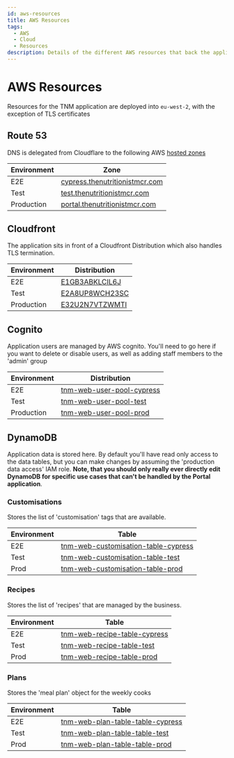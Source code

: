 ```yaml
---
id: aws-resources
title: AWS Resources
tags:
  - AWS
  - Cloud
  - Resources
description: Details of the different AWS resources that back the application
---
```


  
# AWS Resources

Resources for the TNM application are deployed into `eu-west-2`, with the exception of TLS certificates

## Route 53

DNS is delegated from Cloudflare to the following AWS [hosted zones](https://docs.aws.amazon.com/Route53/latest/DeveloperGuide/hosted-zones-working-with.html)

|Environment|Zone|
|--|--|
|E2E|[cypress.thenutritionistmcr.com](https://us-east-1.console.aws.amazon.com/route53/v2/hostedzones?region=us-east-1#ListRecordSets/Z05322541CLUYJ3SL5AYG)|
|Test|[test.thenutritionistmcr.com](https://us-east-1.console.aws.amazon.com/route53/v2/hostedzones?region=us-east-1#ListRecordSets/Z09456024IESD86E841R)|
|Production|[portal.thenutritionistmcr.com](https://us-east-1.console.aws.amazon.com/route53/v2/hostedzones?region=us-east-1#ListRecordSets/Z08724511L3HBMIUVWWA7)|

## Cloudfront
The application sits in front of a Cloudfront Distribution which also handles TLS termination. 

|Environment|Distribution|
|--|--|
|E2E|[E1GB3ABKLCIL6J](https://us-east-1.console.aws.amazon.com/cloudfront/v4/home?region=eu-west-2#/distributions/E1GB3ABKLCIL6J)|
|Test|[E2A8UP8WCH23SC](https://us-east-1.console.aws.amazon.com/cloudfront/v4/home?region=eu-west-2#/distributions/E2A8UP8WCH23SC)|
|Production|[E32U2N7VTZWMTI](https://us-east-1.console.aws.amazon.com/cloudfront/v4/home?region=eu-west-2#/distributions/E32U2N7VTZWMTI)|

## Cognito
Application users are managed by AWS cognito. You'll need to go here if you want to delete or disable users, as well as adding staff members to the 'admin' group

|Environment|Distribution|
|--|--|
|E2E|[tnm-web-user-pool-cypress](https://eu-west-2.console.aws.amazon.com/cognito/v2/idp/user-pools/eu-west-2_77z37j3Fb/users?region=eu-west-2)|
|Test|[tnm-web-user-pool-test](https://eu-west-2.console.aws.amazon.com/cognito/v2/idp/user-pools/eu-west-2_Lugb2kvTi/users?region=eu-west-2)|
|Production|[tnm-web-user-pool-prod](https://eu-west-2.console.aws.amazon.com/cognito/v2/idp/user-pools/eu-west-2_ra8ncdI4o/users?region=eu-west-2)|

## DynamoDB
Application data is stored here. By default you'll have read only access to the data tables, but you can make changes by assuming the 'production data access' IAM role. **Note, that you should only really ever directly edit DynamoDB for specific use cases that can't be handled by the Portal application**.

### Customisations

Stores the list of 'customisation' tags that are available.

| Environment | Table |
|--|--|
| E2E | [tnm-web-customisation-table-cypress](https://eu-west-2.console.aws.amazon.com/dynamodbv2/home?region=eu-west-2#item-explorer?table=tnm-web-customisation-table-cypress)|
| Test | [tnm-web-customisation-table-test](https://eu-west-2.console.aws.amazon.com/dynamodbv2/home?region=eu-west-2#item-explorer?operation=QUERY&table=tnm-web-customisation-table-test)|
| Prod | [tnm-web-customisation-table-prod](https://eu-west-2.console.aws.amazon.com/dynamodbv2/home?region=eu-west-2#item-explorer?operation=QUERY&table=tnm-web-customisation-table-prod)|


### Recipes

Stores the list of 'recipes' that are managed by the business.

| Environment | Table |
|--|--|
| E2E | [tnm-web-recipe-table-cypress](https://eu-west-2.console.aws.amazon.com/dynamodbv2/home?region=eu-west-2#item-explorer?operation=QUERY&table=tnm-web-recipe-table-cypress)|
| Test | [tnm-web-recipe-table-test](https://eu-west-2.console.aws.amazon.com/dynamodbv2/home?region=eu-west-2#item-explorer?operation=QUERY&table=tnm-web-recipe-table-test)|
| Prod | [tnm-web-recipe-table-prod](https://eu-west-2.console.aws.amazon.com/dynamodbv2/home?region=eu-west-2#item-explorer?operation=QUERY&table=tnm-web-recipe-table-prod)|

### Plans

Stores the 'meal plan' object for the weekly cooks

| Environment | Table |
|--|--|
| E2E | [tnm-web-plan-table-table-cypress](https://eu-west-2.console.aws.amazon.com/dynamodbv2/home?region=eu-west-2#item-explorer?operation=QUERY&table=tnm-web-plan-table-table-cypress)|
| Test | [tnm-web-plan-table-table-test](https://eu-west-2.console.aws.amazon.com/dynamodbv2/home?region=eu-west-2#item-explorer?operation=QUERY&table=tnm-web-plan-table-table-test)|
| Prod | [tnm-web-plan-table-table-prod](https://eu-west-2.console.aws.amazon.com/dynamodbv2/home?region=eu-west-2#item-explorer?operation=QUERY&table=tnm-web-plan-table-table-prod)|
